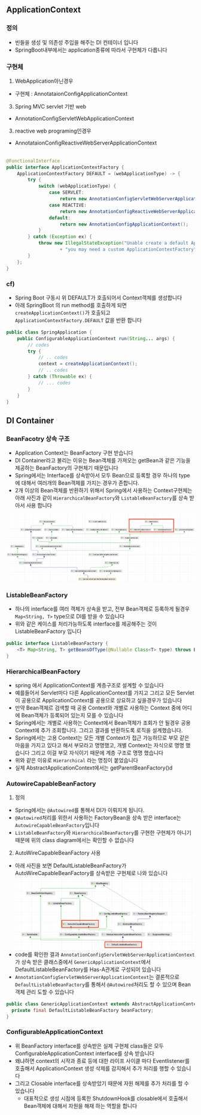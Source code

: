## ApplicationContext

### 정의

- 빈들을 생성 및 의존성 주입을 해주는 DI 컨테이너 입니다
- SpringBoot내부에서는 application종류에 따라서 구현체가 다릅니다

### 구현체

1. WebApplication아닌경우

- 구현체 : AnnotataionConfigApplicationContext

3. Spring MVC servlet 기반 web

- AnnotationConfigServletWebApplicationContext

3. reactive web programing인경우

- AnnotataionConfigReactiveWebServerApplicationContext

```java

@FunctionalInterface
public interface ApplicationContextFactory {
    ApplicationContextFactory DEFAULT = (webApplicationType) -> {
        try {
            switch (webApplicationType) {
                case SERVLET:
                    return new AnnotationConfigServletWebServerApplicationContext();
                case REACTIVE:
                    return new AnnotationConfigReactiveWebServerApplicationContext();
                default:
                    return new AnnotationConfigApplicationContext();
            }
        } catch (Exception ex) {
            throw new IllegalStateException("Unable create a default ApplicationContext instance, "
                    + "you may need a custom ApplicationContextFactory", ex);
        }
    };
}
```

### cf)

- Spring Boot 구동시 위 DEFAULT가 호출되어서 Context객체를 생성합니다
- 아래 SpringBoot 의 run method를 호출하게 되면 `createApplicationContext()`가 호출되고 `ApplicationContextFactory.DEFAULT` 값을 반환 합니다

```java
public class SpringApplication {
    public ConfigurableApplicationContext run(String... args) {
        // codes
        try {
            // .. codes
            context = createApplicationContext();
            // .. codes
        } catch (Throwable ex) {
            // ... codes
        }
    }
}
```

## DI Container

### BeanFacotry 상속 구조
- Application Context는 BeanFactory 구현 받습니다
- DI Container라고 불리는 이유는 Bean객체를 가져오는 getBean과 같은 기능을 제공하는 BeanFactory의 구현체기 때문입니다
- Spring에서는 Interface를 상속받아서 모두 Bean으로 등록할 경우 하나의 type에 대해서 여러개의 Bean객체를 가지는 경우가 존합니다.
- 2개 이상의 Bean객체를 반환하기 위해서 Spring에서 사용하는 Context구현체는 아래 사진과 같이 `HierarchicalBeanFactory`와 `ListableBeanFactory`를 상속 받아서 사용 합니다

![img](img/beanfacotry_h_list.png)

### ListableBeanFactory
- 하나의 interface를 여러 객체가 상속을 받고, 전부 Bean객체로 등록하게 될경우 `Map<String, T>` type으로 DI를 받을 수 있습니다
- 위와 같은 케이스를 처리가능하도록 interface를 제공해주는 것이 ListableBeanFactory 입니다

```java
public interface ListableBeanFactory {
    <T> Map<String, T> getBeansOfType(@Nullable Class<T> type) throws BeansException;
}
```

### HierarchicalBeanFactory

- spring 에서 ApplicationContext를 계층구조로 설계할 수 있습니다
- 예를들어서 Servlet마다 다른 ApplicationContext를 가지고 그리고 모든 Servlet이 공용으로 ApplicationContext를 공용으로 상요하고 싶을경우가 있습니다
- 만약 Bean객체르 검색할 때 공용 Context와 개별로 사용하는 Context 중에 어디에 Bean객체가 등록되어 있는지 모를 수 있습니다
- Spring에서는 개별로 사용하는 Context에서 Bean객체가 조회가 안 될경우 공용 Context에 추가 조회합니다. 그리고 결과를 반환하도록 로직을 설계했습니다.
- Spring에서는 고용 Context는 모든 개별 Context가 접근 가능하므로 부모 같은 마음을 가지고 있다고 해서 부모라고 명명했고, 개별 Context는 자식으로 명명 했습니다 그리고 이걸 부모 자식이기 때문에 계층 구조로 명명 했습니다
- 위와 같은 이유로 `Hierarchical` 라는 명칭이 붙었습니다
- 실제 AbstractApplicationContext에서는 getParentBeanFactory()d


### AutowireCapableBeanFactory

1. 정의
- Spring에서는 `@Autowired`를 통해서 DI가 이뤄지게 됩니다.
- `@Autowired`처리를 위한서 사용하는 FactoryBean을 상속 받은 interface는 `AutowireCapableBeanFactory`입니다
- `ListableBeanFactory`와 `HierarchicalBeanFactory`를 구현한 구현체가 아니기 때문에 위의 class diagram에서는 확인할 수 없습니다

2. AutoWireCapableBeanFactory 사용

- 아래 사진을 보면 DefaultListableBeanFactory가 AutoWireCapableBeanFactory를 상속받은 구현체로 나와 있습니다
![diagram](img/autowire-capable-beanfatory-diagram.png)
- code를 확인한 결과 `AnnotationConfigServletWebServerApplicationContext`가 상속 받은 클래스중에서 `GenericApplicationContext`에서 DefaultListableBeanFactory를 Has-A관계로 구성되어 있습니다
- `AnnotationConfigServletWebServerApplicationContext`는 결론적으로 `DefaultListableBeanFactory`를 통해서 `@Autowired`처리도 할 수 있으며 Bean객체 관리 도할 수 있습니다

```java
public class GenericApplicationContext extends AbstractApplicationContext implements BeanDefinitionRegistry {
  private final DefaultListableBeanFactory beanFactory;
}
```

### ConfigurableApplicationContext

- 위 BeanFactory interface를 상속받은 실제 구현체 class들은 모두 ConfigurableApplicationContext interface를 상속 받습니다
- 왜냐하면 context의 시작과 종료 등에 대한 라이프 사이클 마다 Eventlistener를 호출해서 ApplicationContext 생성 삭제를 감지해서 추가 처리를 행할 수 있습니다
- 그리고 Closable interface를 상속받았기 때문에 자원 해제를 추가 처리를 할 수 있습니다
  - 대표적으로 생성 시점에 등록한 ShutdownHook를 closable에서 호출해서 Bean객체에 대해서 자원을 해재 하는 역할을 합니다

